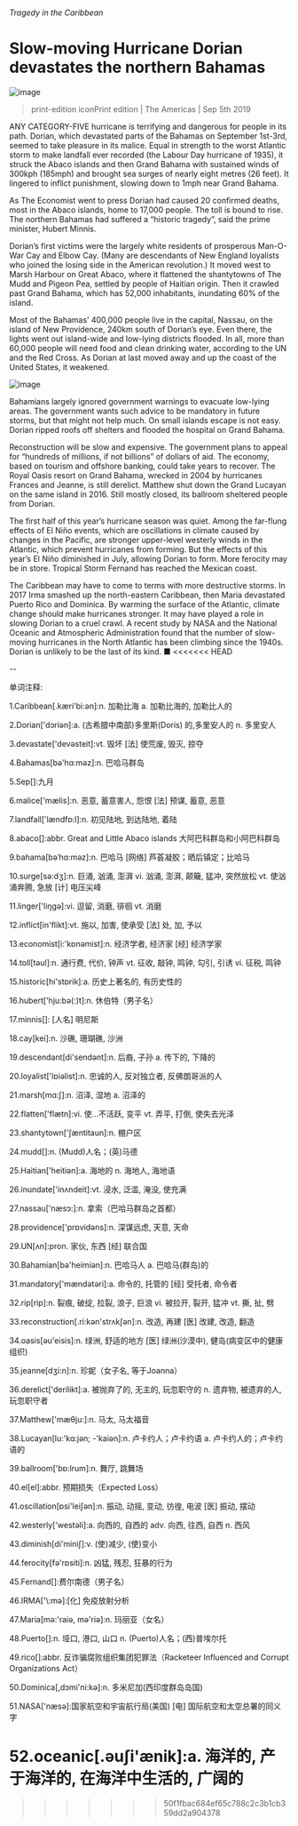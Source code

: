 ###### Tragedy in the Caribbean
# Slow-moving Hurricane Dorian devastates the northern Bahamas 
![image](images/20190907_AMP002.jpg) 
> print-edition iconPrint edition | The Americas | Sep 5th 2019 
ANY CATEGORY-FIVE hurricane is terrifying and dangerous for people in its path. Dorian, which devastated parts of the Bahamas on September 1st-3rd, seemed to take pleasure in its malice. Equal in strength to the worst Atlantic storm to make landfall ever recorded (the Labour Day hurricane of 1935), it struck the Abaco islands and then Grand Bahama with sustained winds of 300kph (185mph) and brought sea surges of nearly eight metres (26 feet). It lingered to inflict punishment, slowing down to 1mph near Grand Bahama.  
As The Economist went to press Dorian had caused 20 confirmed deaths, most in the Abaco islands, home to 17,000 people. The toll is bound to rise. The northern Bahamas had suffered a “historic tragedy”, said the prime minister, Hubert Minnis. 
Dorian’s first victims were the largely white residents of prosperous Man-O-War Cay and Elbow Cay. (Many are descendants of New England loyalists who joined the losing side in the American revolution.) It moved west to Marsh Harbour on Great Abaco, where it flattened the shantytowns of The Mudd and Pigeon Pea, settled by people of Haitian origin. Then it crawled past Grand Bahama, which has 52,000 inhabitants, inundating 60% of the island. 
Most of the Bahamas’ 400,000 people live in the capital, Nassau, on the island of New Providence, 240km south of Dorian’s eye. Even there, the lights went out island-wide and low-lying districts flooded. In all, more than 60,000 people will need food and clean drinking water, according to the UN and the Red Cross. As Dorian at last moved away and up the coast of the United States, it weakened. 
![image](images/20190907_AMM990.png) 
Bahamians largely ignored government warnings to evacuate low-lying areas. The government wants such advice to be mandatory in future storms, but that might not help much. On small islands escape is not easy. Dorian ripped roofs off shelters and flooded the hospital on Grand Bahama. 
Reconstruction will be slow and expensive. The government plans to appeal for “hundreds of millions, if not billions” of dollars of aid. The economy, based on tourism and offshore banking, could take years to recover. The Royal Oasis resort on Grand Bahama, wrecked in 2004 by hurricanes Frances and Jeanne, is still derelict. Matthew shut down the Grand Lucayan on the same island in 2016. Still mostly closed, its ballroom sheltered people from Dorian.  
The first half of this year’s hurricane season was quiet. Among the far-flung effects of El Niño events, which are oscillations in climate caused by changes in the Pacific, are stronger upper-level westerly winds in the Atlantic, which prevent hurricanes from forming. But the effects of this year’s El Niño diminished in July, allowing Dorian to form. More ferocity may be in store. Tropical Storm Fernand has reached the Mexican coast. 
The Caribbean may have to come to terms with more destructive storms. In 2017 Irma smashed up the north-eastern Caribbean, then Maria devastated Puerto Rico and Dominica. By warming the surface of the Atlantic, climate change should make hurricanes stronger. It may have played a role in slowing Dorian to a cruel crawl. A recent study by NASA and the National Oceanic and Atmospheric Administration found that the number of slow-moving hurricanes in the North Atlantic has been climbing since the 1940s. Dorian is unlikely to be the last of its kind. ■ 
<<<<<<< HEAD
-- 
 单词注释:
1.Caribbean[.kæri'bi:әn]:n. 加勒比海 a. 加勒比海的, 加勒比人的 
2.Dorian['dɔriәn]:a. (古希腊中南部)多里斯(Doris) 的,多里安人的 n. 多里安人 
3.devastate['devәsteit]:vt. 毁坏 [法] 使荒废, 毁灭, 掠夺 
4.Bahamas[bә'hɑ:mәz]:n. 巴哈马群岛 
5.Sep[]:九月 
6.malice['mælis]:n. 恶意, 蓄意害人, 怨恨 [法] 预谋, 蓄意, 恶意 
7.landfall['lændfɒ:l]:n. 初见陆地, 到达陆地, 着陆 
8.abaco[]:abbr. Great and Little Abaco islands 大阿巴科群岛和小阿巴科群岛 
9.bahama[bəˈhɑ:məz]:n. 巴哈马 [网络] 芦荟凝胶；晒后镇定；比哈马 
10.surge[sә:dʒ]:n. 巨涌, 汹涌, 澎湃 vi. 汹涌, 澎湃, 颠簸, 猛冲, 突然放松 vt. 使汹涌奔腾, 急放 [计] 电压尖峰 
11.linger['liŋgә]:vi. 逗留, 消磨, 徘徊 vt. 消磨 
12.inflict[in'flikt]:vt. 施以, 加害, 使承受 [法] 处, 加, 予以 
13.economist[i:'kɒnәmist]:n. 经济学者, 经济家 [经] 经济学家 
14.toll[tәul]:n. 通行费, 代价, 钟声 vt. 征收, 敲钟, 鸣钟, 勾引, 引诱 vi. 征税, 鸣钟 
15.historic[hi'stɒrik]:a. 历史上著名的, 有历史性的 
16.hubert['hju:bә(:)t]:n. 休伯特（男子名） 
17.minnis[]: [人名] 明尼斯 
18.cay[kei]:n. 沙礁, 珊瑚礁, 沙洲 
19.descendant[di'sendәnt]:n. 后裔, 子孙 a. 传下的, 下降的 
20.loyalist['lɒiәlist]:n. 忠诚的人, 反对独立者, 反佛朗哥派的人 
21.marsh[mɑ:ʃ]:n. 沼泽, 湿地 a. 沼泽的 
22.flatten['flætn]:vi. 使...不活跃, 变平 vt. 弄平, 打倒, 使失去光泽 
23.shantytown['ʃæntitaun]:n. 棚户区 
24.mudd[]:n. (Mudd)人名；(英)马德 
25.Haitian['heitiәn]:a. 海地的 n. 海地人, 海地语 
26.inundate['inʌndeit]:vt. 浸水, 泛滥, 淹没, 使充满 
27.nassau['næsɔ:]:n. 拿索（巴哈马群岛之首都） 
28.providence['prɒvidәns]:n. 深谋远虑, 天意, 天命 
29.UN[ʌn]:pron. 家伙, 东西 [经] 联合国 
30.Bahamian[bә'heimiәn]:n. 巴哈马人 a. 巴哈马(群岛)的 
31.mandatory['mændәtәri]:a. 命令的, 托管的 [经] 受托者, 命令者 
32.rip[rip]:n. 裂痕, 破绽, 拉裂, 浪子, 巨浪 vi. 被拉开, 裂开, 猛冲 vt. 撕, 扯, 劈 
33.reconstruction[.ri:kәn'strʌkʃәn]:n. 改造, 再建 [医] 改建, 改造, 翻造 
34.oasis[әu'eisis]:n. 绿洲, 舒适的地方 [医] 绿洲(沙漠中), 健岛(病变区中的健康组织) 
35.jeanne[dʒi:n]:n. 珍妮（女子名, 等于Joanna） 
36.derelict['derilikt]:a. 被抛弃了的, 无主的, 玩忽职守的 n. 遗弃物, 被遗弃的人, 玩忽职守者 
37.Matthew['mæθju:]:n. 马太, 马太福音 
38.Lucayan[lu:'kɑ:jən; -'kaiən]:n. 卢卡约人；卢卡约语 a. 卢卡约人的；卢卡约语的 
39.ballroom['bɒ:lrum]:n. 舞厅, 跳舞场 
40.el[el]:abbr. 预期损失（Expected Loss） 
41.oscillation[ɒsi'leiʃәn]:n. 振动, 动摇, 变动, 彷徨, 电波 [医] 振动, 摆动 
42.westerly['westәli]:a. 向西的, 自西的 adv. 向西, 往西, 自西 n. 西风 
43.diminish[di'miniʃ]:v. (使)减少, (使)变小 
44.ferocity[fә'rɒsiti]:n. 凶猛, 残忍, 狂暴的行为 
45.Fernand[]:费尔南德（男子名） 
46.IRMA['\\:mә]:[化] 免疫放射分析 
47.Maria[mә:'raiә, mә'riә]:n. 玛丽亚（女名） 
48.Puerto[]:n. 垭口, 港口, 山口 n. (Puerto)人名；(西)普埃尔托 
49.rico[]:abbr. 反诈骗腐败组织集团犯罪法（Racketeer Influenced and Corrupt Organizations Act） 
50.Dominica[,dɔmi'ni:kә]:n. 多米尼加(西印度群岛岛国) 
51.NASA['næsә]:国家航空和宇宙航行局(美国) [电] 国际航空和太空总署的同义字 
52.oceanic[.әuʃi'ænik]:a. 海洋的, 产于海洋的, 在海洋中生活的, 广阔的 
=======
>>>>>>> 50f1fbac684ef65c788c2c3b1cb359dd2a904378
